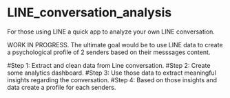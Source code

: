 # LINE_conversation_analysis
For those using LINE a quick app to analyze your own LINE conversation. 

WORK IN PROGRESS. The ultimate goal would be to use LINE data to create a psychological profile of 2 senders based on their
messsages content. 

#Step 1: Extract and clean data from Line conversation. 
#Step 2: Create some analytics dashboard. 
#Step 3: Use those data to extract meaningful insights regarding the conversation. 
#Step 4: Based on those insights and data create a profile for each senders. 
